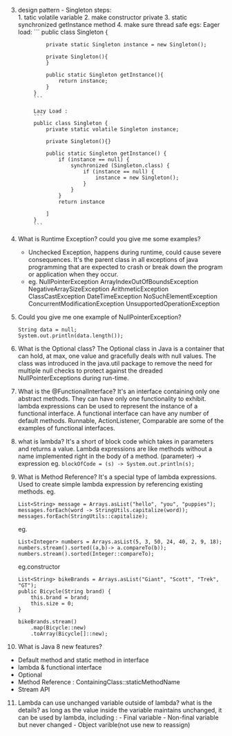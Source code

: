 3. design pattern - Singleton
	steps:  
			1. tatic volatile variable
			2. make constructor private
			3. static synchronized getInstance method
			4. make sure thread safe
	egs:
	 		Eager load:
	 		```
	 		public class Singleton {

	 			private static Singleton instance = new Singleton();

	 			private Singleton(){
	 			}

	 			public static Singleton getInstance(){
	 				return instance;
	 			}
	 		}
	 		```

	 		Lazy Load :
	 		```
	 		public class Singleton {
	 			private static volatile Singleton instance;

	 			private Singleton(){}

	 			public static Singleton getInstance() {
	 				if (instance == null) {
	 					synchronized (Singleton.class) {
	 						if (instance == null) {
	 							instance = new Singleton();
	 						}
	 					}
	 				}
	 				return instance
	 			
	 			]
	 		}
	 		```

4.  What is Runtime Exception? could you give me some examples?
	- Unchecked Exception, happens during runtime, could cause severe consequences. It's the parent class in all exceptions of java programming that are expected to crash or break down the program or application when they occur.
	- eg. NullPointerException
	 	  ArrayIndexOutOfBoundsException
	 	  NegativeArraySizeException
	 	  ArithmeticException
	 	  ClassCastException
	 	  DateTimeException
	 	  NoSuchElementException
	 	  ConcurrentModificationException
	 	  UnsupportedOperationException

5.  Could you give me one example of NullPointerException?
	```
	String data = null;
	System.out.println(data.length());
	```

6.  What is the Optional class?
	The Optional class in Java is a container that can hold, at max, one value and gracefully deals with null values. The class was introduced in the java.util package to remove the need for multiple null checks to protect against the dreaded NullPointerExceptions during run-time.


7. What is the @FunctionalInterface?
	It's an interface containing only one abstract methods. They can have only one functionality to exhibit. lambda expressions can be used to represent the instance of a functional interface. 
	A functional interface can have any number of default methods. Runnable, ActionListener, Comparable are some of the examples of functional interfaces. 

8.  what is lambda?
	It's a short of block code which takes in parameters and returns a value.
	Lambda expressions are like methods without a name implemented right in the body of a method. (parameter) -> expression
	eg. 
	```blockOfCode = (s) -> System.out.println(s);```

9.  What is Method Reference?
	It's a special type of lambda expressions. Used to create simple lambda expression by referencing existing methods. 
	eg. 
	```
	List<String> message = Arrays.asList("hello", "you", "puppies");
	messages.forEach(word -> StringUtils.capitalize(word));
	messages.forEach(StringUtils::capitalize);
	```
	eg.
	```
	List<Integer> numbers = Arrays.asList(5, 3, 50, 24, 40, 2, 9, 18);
	numbers.stream().sorted((a,b)-> a.compareTo(b));
	numbers.stream().sorted(Integer::compareTo);
	```
	eg.constructor
	```
	List<String> bikeBrands = Arrays.asList("Giant", "Scott", "Trek", "GT");
	public Bicycle(String brand) {
		this.brand = brand;
		this.size = 0;
	}

	bikeBrands.stream()
		.map(Bicycle::new)
		.toArray(Bicycle[]::new);
	```


10. What is Java 8 new features?
   - Default method and static method in interface
   - lambda & functional interface
   - Optional
   - Method Reference : ContainingClass::staticMethodName
   - Stream API


11. Lambda can use unchanged variable outside of lambda? what is the details?
	as long as the value inside the variable maintains unchanged, it can be used by lambda, including :
		- Final variable
		- Non-final variable but never changed
		- Object varible(not use new to reassign)